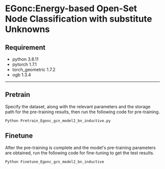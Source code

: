 # EGonc:Energy-based Open-Set Node Classification with substitute Unknowns

## Requirement

- python 3.8.11
- pytorch 1.7.1
- torch_geometric 1.7.2
- ogb 1.3.4
---
## Pretrain
Specify the dataset, along with the relevant parameters and the storage path for the pre-training results, then run the following code for pre-training.

`Python Pretrain_Egonc_gcn_model2_bn_inductive.py`
## Finetune
After the pre-training is complete and the model's pre-training parameters are obtained, run the following code for fine-tuning to get the test results.

`Python Finetune_Egonc_gcn_model2_bn_inductive`
